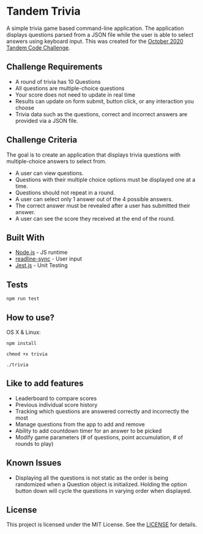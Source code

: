 # Tandem Trivia
A simple trivia game based command-line application. The application displays questions parsed from a JSON file while the user is able to select answers using keyboard input. This was created for the [October 2020 Tandem Code Challenge](https://madeintandem.com/blog/software-engineering-apprenticeship-program-open-applications-monday-october-26/). 

## Challenge Requirements
- A round of trivia has 10 Questions
- All questions are multiple-choice questions
- Your score does not need to update in real time
- Results can update on form submit, button click, or any interaction you choose
- Trivia data such as the questions, correct and incorrect answers are provided via a JSON file.

## Challenge Criteria
The goal is to create an application that displays trivia questions with multiple-choice answers to select from.
- A user can view questions.
- Questions with their multiple choice options must be displayed one at a time. 
- Questions should not repeat in a round.
- A user can select only 1 answer out of the 4 possible answers.
- The correct answer must be revealed after a user has submitted their answer. 
- A user can see the score they received at the end of the round.

## Built With
- [Node.js](https://nodejs.org/en/docs/) - JS runtime
- [readline-sync](https://www.npmjs.com/package/readline-sync) - User input
- [Jest.js](https://jestjs.io/docs/en/getting-started) - Unit Testing

## Tests
```
npm run test
```

## How to use?
OS X & Linux:
```
npm install

chmod +x trivia

./trivia
```

## Like to add features
- Leaderboard to compare scores
- Previous individual score history
- Tracking which questions are answered correctly and incorrectly the most
- Manage questions from the app to add and remove
- Ability to add countdown timer for an answer to be picked
- Modify game parameters (# of questions, point accumulation, # of rounds to play)

## Known Issues
- Displaying all the questions is not static as the order is being randomized when a Question object is initialized. Holding the option button down will cycle the questions in varying order when displayed.

## License
This project is licensed under the MIT License. See the [LICENSE](https://github.com/Avacaerro/Tandem-Trivia/blob/main/LICENSE) for details.
